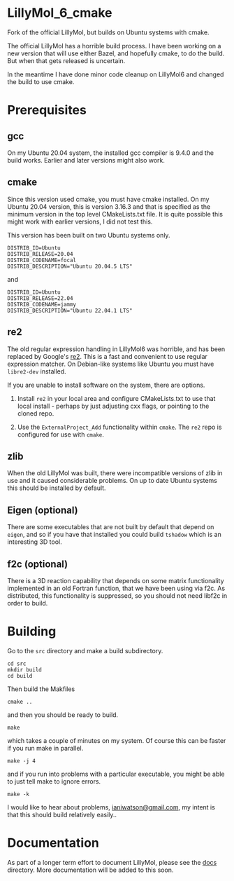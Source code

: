 # LillyMol_6_cmake
Fork of the official LillyMol, but builds on Ubuntu systems with cmake.

The official LillyMol has a horrible build process. I have been working on
a new version that will use either Bazel, and hopefully cmake, to do the build.
But when that gets released is uncertain.

In the meantime I have done minor code cleanup on LillyMol6 and changed the
build to use cmake.

# Prerequisites

## gcc
On my Ubuntu 20.04 system, the installed gcc compiler is 9.4.0 and
the build works. Earlier and later versions might also work.

## cmake
Since this version used cmake, you must have cmake installed. On my
Ubuntu 20.04 version, this is version 3.16.3 and that is specified
as the minimum version in the top level CMakeLists.txt file. It is
quite possible this might work with earlier versions, I did not 
test this.

This version has been built on two Ubuntu systems only.

```
DISTRIB_ID=Ubuntu
DISTRIB_RELEASE=20.04
DISTRIB_CODENAME=focal
DISTRIB_DESCRIPTION="Ubuntu 20.04.5 LTS"
```
and
```
DISTRIB_ID=Ubuntu
DISTRIB_RELEASE=22.04
DISTRIB_CODENAME=jammy
DISTRIB_DESCRIPTION="Ubuntu 22.04.1 LTS"
```

## re2
The old regular expression handling in LillyMol6 was horrible, and has been
replaced by Google's [re2](https://github.com/google/re2). This is a fast and
convenient to use regular expression matcher. On Debian-like systems like Ubuntu
you must have `libre2-dev` installed.

If you are unable to install software on the system, there are options.

1. Install `re2` in your local area and configure CMakeLists.txt to use
that local install - perhaps by just adjusting cxx flags, or pointing to
the cloned repo.

2. Use the `ExternalProject_Add` functionality within `cmake`. The `re2` repo
is configured for use with `cmake`.

## zlib
When the old LillyMol was built, there were incompatible versions of zlib in
use and it caused considerable problems. On up to date Ubuntu systems this
should be installed by default.

## Eigen (optional)
There are some executables that are not built by default that depend on
`eigen`, and so if you have that installed you could build `tshadow` which
is an interesting 3D tool.

## f2c (optional)
There is a 3D reaction capability that depends on some matrix functionality
implemented in an old Fortran function, that we have been using via f2c.
As distributed, this functionality is suppressed, so you should not need
libf2c in order to build.

# Building

Go to the `src` directory and make a build subdirectory.

```
cd src
mkdir build
cd build
```

Then build the Makfiles
```
cmake ..
```

and then you should be ready to build.

```
make
```

which takes a couple of minutes on my system. Of course this can be faster if
you run make in parallel.
```
make -j 4
```

and if you run into problems with a particular executable, you might be able
to just tell make to ignore errors.
```
make -k
```
I would like to hear about problems, ianiwatson@gmail.com, my intent is that
this should build relatively easily..

# Documentation
As part of a longer term effort to document LillyMol, please see the [docs](docs)
directory. More documentation will be added to this soon.
